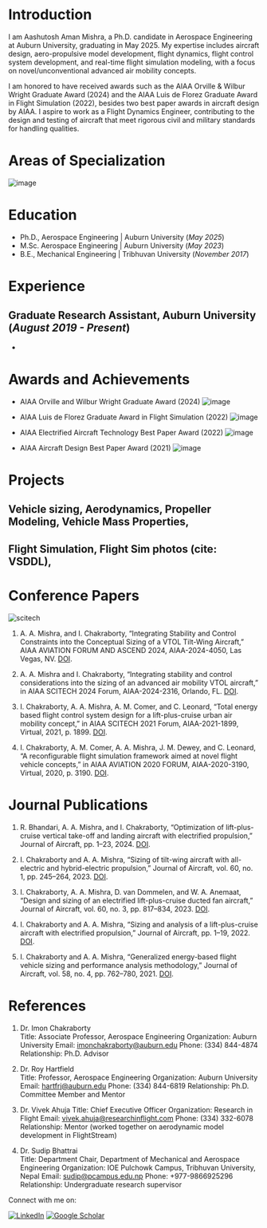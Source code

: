 # Introduction
I am Aashutosh Aman Mishra, a Ph.D. candidate in Aerospace Engineering at Auburn University, graduating in May 2025. 
My expertise includes aircraft design, aero-propulsive model development, flight dynamics, flight control system development, and real-time flight simulation modeling, with a focus on novel/unconventional advanced air mobility concepts. 

I am honored to have received awards such as the AIAA Orville & Wilbur Wright Graduate Award (2024) and the AIAA Luis de Florez Graduate Award in Flight Simulation (2022), besides two best paper awards in aircraft design by AIAA. I aspire to work as a Flight Dynamics Engineer, contributing to the design and testing of aircraft that meet rigorous civil and military standards for handling qualities.

# Areas of Specialization
![image](https://github.com/user-attachments/assets/d096866e-9964-4a52-93a9-1412ee29cf40)


# Education
- Ph.D., Aerospace Engineering | Auburn University (_May 2025_)
- M.Sc. Aerospace Engineering | Auburn University (_May 2023_)
- B.E., Mechanical Engineering | Tribhuvan University (_November 2017_)

# Experience
**Graduate Research Assistant, Auburn University (_August 2019 - Present_)**
- 
-

# Awards and Achievements
- AIAA Orville and Wilbur Wright Graduate Award (2024)
  ![image](https://github.com/user-attachments/assets/3c768554-6a03-475a-99b5-3aad19e655ff)

- AIAA Luis de Florez Graduate Award in Flight Simulation (2022)
  ![image](https://github.com/user-attachments/assets/f57e884f-85bb-40dd-971d-4f0132c2e7b8)

- AIAA Electrified Aircraft Technology Best Paper Award (2022)
  ![image](https://github.com/user-attachments/assets/02b31930-70fa-4054-bf7b-da5287c0cbe7)

  
- AIAA Aircraft Design Best Paper Award (2021)
  ![image](https://github.com/user-attachments/assets/b979af85-e664-4041-b9b8-b5912dbd6087)


# Projects
##  Vehicle sizing, Aerodynamics, Propeller Modeling, Vehicle Mass Properties, 
##  Flight Simulation, Flight Sim photos (cite: VSDDL), 



# Conference Papers

![scitech](https://github.com/user-attachments/assets/c02d8215-ef84-41a6-91fd-1d4934ba6fd0)

1. A. A. Mishra, and I. Chakraborty, “Integrating Stability and Control Constraints into the Conceptual Sizing of a VTOL Tilt-Wing Aircraft,”
   AIAA AVIATION FORUM AND ASCEND 2024, AIAA-2024-4050, Las Vegas, NV. [DOI](https://doi.org/10.2514/6.2024-4050).

2. A. A. Mishra and I. Chakraborty, “Integrating stability and control considerations into the sizing of an
advanced air mobility VTOL aircraft,” in AIAA SCITECH 2024 Forum, AIAA-2024-2316, Orlando, FL. [DOI](https://doi.org/10.2514/6.2024-2316).
      
3. I. Chakraborty, A. A. Mishra, A. M. Comer, and C. Leonard, “Total energy based flight control system
design for a lift-plus-cruise urban air mobility concept,” in AIAA SCITECH 2021 Forum,
AIAA-2021-1899, Virtual, 2021, p. 1899. [DOI](https://doi.org/10.2514/6.2021-1899).

4. I. Chakraborty, A. M. Comer, A. A. Mishra, J. M. Dewey, and C. Leonard, “A reconfigurable flight
simulation framework aimed at novel flight vehicle concepts,” in AIAA AVIATION 2020 FORUM,
AIAA-2020-3190, Virtual, 2020, p. 3190. [DOI](https://doi.org/10.2514/6.2020-3190).
   

# Journal Publications
   
1. R. Bhandari, A. A. Mishra, and I. Chakraborty, “Optimization of lift-plus-cruise vertical take-off and
landing aircraft with electrified propulsion,” Journal of Aircraft, pp. 1–23, 2024. [DOI](https://doi.org/10.2514/1.C037343).
       
2. I. Chakraborty and A. A. Mishra, “Sizing of tilt-wing aircraft with all-electric and hybrid-electric
propulsion,” Journal of Aircraft, vol. 60, no. 1, pp. 245–264, 2023. [DOI](https://doi.org/10.2514/1.C036813).

3. I. Chakraborty, A. A. Mishra, D. van Dommelen, and W. A. Anemaat, “Design and sizing of an
electrified lift-plus-cruise ducted fan aircraft,” Journal of Aircraft, vol. 60, no. 3, pp. 817–834, 2023. [DOI](https://doi.org/10.2514/1.C036811).

4. I. Chakraborty and A. A. Mishra, “Sizing and analysis of a lift-plus-cruise aircraft with electrified
propulsion,” Journal of Aircraft, pp. 1–19, 2022. [DOI](https://doi.org/10.2514/1.C037044).

5. I. Chakraborty and A. A. Mishra, “Generalized energy-based flight vehicle sizing and performance
analysis methodology,” Journal of Aircraft, vol. 58, no. 4, pp. 762–780, 2021. [DOI](https://doi.org/10.2514/1.C036101).


# References
1. Dr. Imon Chakraborty   
Title: Associate Professor, Aerospace Engineering
Organization: Auburn University
Email: imonchakraborty@auburn.edu
Phone: (334) 844-4874
Relationship: Ph.D. Advisor 

3. Dr. Roy Hartfield   
Title: Professor, Aerospace Engineering
Organization: Auburn University
Email: hartfrj@auburn.edu
Phone: (334) 844-6819
Relationship: Ph.D. Committee Member and Mentor

5. Dr. Vivek Ahuja
Title: Chief Executive Officer
Organization: Research in Flight
Email: vivek.ahuja@researchinflight.com
Phone: (334) 332-6078
Relationship: Mentor (worked together on aerodynamic model development in FlightStream)

7. Dr. Sudip Bhattrai   
Title: Department Chair, Department of Mechanical and Aerospace Engineering
Organization: IOE Pulchowk Campus, Tribhuvan University, Nepal
Email: sudip@pcampus.edu.np
Phone: +977-9866925296
Relationship: Undergraduate research supervisor


Connect with me on:

[![LinkedIn](https://img.shields.io/badge/LinkedIn-0A66C2?style=for-the-badge&logo=linkedin&logoColor=white)](https://www.linkedin.com/in/mishra-aashutosh/)
[![Google Scholar](https://img.shields.io/badge/Google%20Scholar-4285F4?style=for-the-badge&logo=google-scholar&logoColor=white)](https://scholar.google.com/citations?user=m6qyYHgAAAAJ&hl=en)
